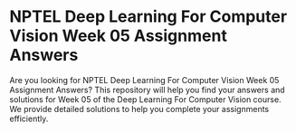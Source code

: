 # NPTEL Deep Learning For Computer Vision Week 05 Assignment Answers

Are you looking for NPTEL Deep Learning For Computer Vision Week 05 Assignment Answers? This repository will help you find your answers and solutions for Week 05 of the Deep Learning For Computer Vision course. We provide detailed solutions to help you complete your assignments efficiently.